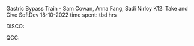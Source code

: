 Gastric Bypass Train - Sam Cowan, Anna Fang, Sadi Nirloy
K12: Take and Give
SoftDev
18-10-2022
time spent: tbd hrs

DISCO:

QCC:

